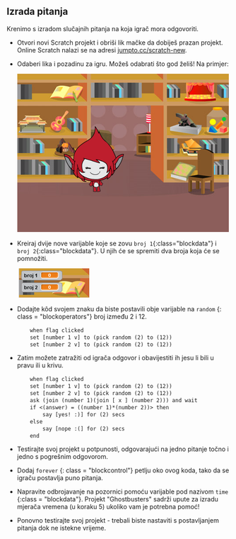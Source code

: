 ## Izrada pitanja

Krenimo s izradom slučajnih pitanja na koja igrač mora odgovoriti.

+ Otvori novi Scratch projekt i obriši lik mačke da dobiješ prazan projekt. Online Scratch nalazi se na adresi <a href="http://jumpto.cc/scratch-new" target="_blank">jumpto.cc/scratch-new</a>.

+ Odaberi lika i pozadinu za igru. Možeš odabrati što god želiš! Na primjer:
    
    ![screenshot](images/brain-setting.png)

+ Kreiraj dvije nove varijable koje se zovu `broj 1`{:class="blockdata"} i `broj 2`{:class="blockdata"}. U njih će se spremiti dva broja koja će se pomnožiti.
    
    ![screenshot](images/brain-variables.png)

+ Dodajte kôd svojem znaku da biste postavili obje varijable na `random` {: class = "blockoperators"} broj između 2 i 12.
    
    ```blocks
        when flag clicked
        set [number 1 v] to (pick random (2) to (12))
        set [number 2 v] to (pick random (2) to (12))
    ```

+ Zatim možete zatražiti od igrača odgovor i obavijestiti ih jesu li bili u pravu ili u krivu.
    
    ```blocks
        when flag clicked
        set [number 1 v] to (pick random (2) to (12))
        set [number 2 v] to (pick random (2) to (12))
        ask (join (number 1)(join [ x ] (number 2))) and wait
        if <(answer) = ((number 1)*(number 2))> then
            say [yes! :)] for (2) secs
        else
            say [nope :(] for (2) secs
        end
    ```

+ Testirajte svoj projekt u potpunosti, odgovarajući na jedno pitanje točno i jedno s pogrešnim odgovorom.

+ Dodaj `forever` {: class = "blockcontrol"} petlju oko ovog koda, tako da se igraču postavlja puno pitanja.

+ Napravite odbrojavanje na pozornici pomoću varijable pod nazivom `time` {:class = "blockdata"}. Projekt "Ghostbusters" sadrži upute za izradu mjerača vremena (u koraku 5) ukoliko vam je potrebna pomoć!

+ Ponovno testirajte svoj projekt - trebali biste nastaviti s postavljanjem pitanja dok ne istekne vrijeme.